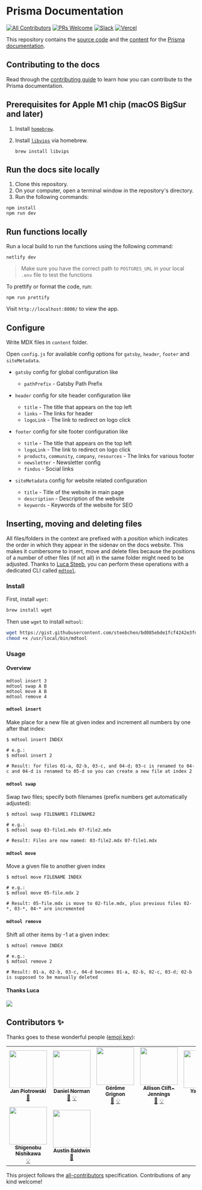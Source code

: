 # Prisma Documentation

<!-- ALL-CONTRIBUTORS-BADGE:START - Do not remove or modify this section -->
[badge-all-contributors]: https://img.shields.io/badge/all_contributors-9-orange.svg?style=flat-square
<!-- ALL-CONTRIBUTORS-BADGE:END -->
<!-- separate setup of badge as reusable component via https://github.com/all-contributors/all-contributors/issues/361#issuecomment-637166066 -->

[![All Contributors][badge-all-contributors]](#contributors-) [![PRs Welcome](https://img.shields.io/badge/PRs-welcome-brightgreen.svg?style=flat-square)](https://github.com/prisma/docs/blob/main/CONTRIBUTING.md) [![Slack](https://img.shields.io/badge/chat-on%20slack-blue.svg?style=flat-square)](https://slack.prisma.io/) [![Vercel](https://vercelbadge.vercel.app/api/prisma/docs)](https://vercel.com/prisma/docs/deployments)

This repository contains the [source code](./src) and the [content](./content) for the [Prisma documentation](https://www.prisma.io/docs/).

## Contributing to the docs

Read through the [contributing guide](CONTRIBUTING.md) to learn how you can contribute to the Prisma documentation.

## Prerequisites for Apple M1 chip (macOS BigSur and later)

1. Install [`homebrew`](https://brew.sh/).
2. Install [`libvips`](https://github.com/libvips/libvips) via homebrew.

   ```
   brew install libvips
   ```

## Run the docs site locally

1. Clone this repository.
2. On your computer, open a terminal window in the repository's directory.
3. Run the following commands:

```
npm install
npm run dev
```

## Run functions locally

Run a local build to run the functions using the following command:

```
netlify dev
```

> Make sure you have the correct path to `POSTGRES_URL` in your local `.env` file to test the functions

To prettify or format the code, run:

```
npm run prettify
```

Visit `http://localhost:8000/` to view the app.

## Configure

Write MDX files in `content` folder.

Open `config.js` for available config options for `gatsby`, `header`, `footer` and `siteMetadata`.

- `gatsby` config for global configuration like

  - `pathPrefix` - Gatsby Path Prefix

- `header` config for site header configuration like

  - `title` - The title that appears on the top left
  - `links` - The links for header
  - `logoLink` - The link to redirect on logo click

- `footer` config for site footer configuration like

  - `title` - The title that appears on the top left
  - `logoLink` - The link to redirect on logo click
  - `products`, `community`, `company`, `resources` - The links for various footer
  - `newsletter` - Newsletter config
  - `findus` - Social links

- `siteMetadata` config for website related configuration
  - `title` - Title of the website in main page
  - `description` - Description of the website
  - `keywords` - Keywords of the website for SEO

## Inserting, moving and deleting files

All files/folders in the context are prefixed with a _position_ which indicates the order in which they appear in the sidenav on the docs website. This makes it cumbersome to insert, move and delete files because the positions of a number of other files (if not all) in the same folder might need to be adjusted. Thanks to [Luca Steeb](https://github.com/steebchen/), you can perform these operations with a dedicated CLI called [`mdtool`](https://gist.githubusercontent.com/steebchen/bd085ebde1fcf4242e3fdd0df4d202a6/raw/c04e3d262eb6a302a9fab98f6428fec9329681e2/mdtool).

### Install

First, install `wget`:

```bash
brew install wget
```

Then use `wget` to install `mdtool`:

```bash
wget https://gist.githubusercontent.com/steebchen/bd085ebde1fcf4242e3fdd0df4d202a6/raw/c04e3d262eb6a302a9fab98f6428fec9329681e2/mdtool -qO /usr/local/bin/mdtool
chmod +x /usr/local/bin/mdtool
```

### Usage

#### Overview

```
mdtool insert 3
mdtool swap A B
mdtool move A B
mdtool remove 4
```

#### `mdtool insert`

Make place for a new file at given index and increment all numbers by one after that index:

```
$ mdtool insert INDEX

# e.g.:
$ mdtool insert 2

# Result: for files 01-a, 02-b, 03-c, and 04-d; 03-c is renamed to 04-c and 04-d is renamed to 05-d so you can create a new file at index 2
```

#### `mdtool swap`

Swap two files; specify both filenames (prefix numbers get automatically adjusted):

```
$ mdtool swap FILENAME1 FILENAME2

# e.g.:
$ mdtool swap 03-file1.mdx 07-file2.mdx

# Result: Files are now named: 03-file2.mdx 07-file1.mdx
```

#### `mdtool move`

Move a given file to another given index

```
$ mdtool move FILENAME INDEX

# e.g.:
$ mdtool move 05-file.mdx 2

# Result: 05-file.mdx is move to 02-file.mdx, plus previous files 02-*, 03-*, 04-* are incremented
```

#### `mdtool remove`

Shift all other items by -1 at a given index:

```
$ mdtool remove INDEX

# e.g.:
$ mdtool remove 2

# Result: 01-a, 02-b, 03-c, 04-d becomes 01-a, 02-b, 02-c, 03-d; 02-b is supposed to be manually deleted
```

#### Thanks Luca

![](https://res.cloudinary.com/prismaio/image/upload/v1628765536/docs/LJ0FGHk_u2jjxv.png)

## Contributors ✨

Thanks goes to these wonderful people ([emoji key](https://allcontributors.org/docs/en/emoji-key)):

<!-- ALL-CONTRIBUTORS-LIST:START - Do not remove or modify this section -->
<!-- prettier-ignore-start -->
<!-- markdownlint-disable -->
<table>
  <tr>
    <td align="center"><a href="https://janpiotrowski.de"><img src="https://avatars.githubusercontent.com/u/183673?v=4?s=100" width="100px;" alt=""/><br /><sub><b>Jan Piotrowski</b></sub></a><br /><a href="https://github.com/prisma/docs/commits?author=janpio" title="Documentation">📖</a></td>
    <td align="center"><a href="https://norman.life"><img src="https://avatars.githubusercontent.com/u/1992255?v=4?s=100" width="100px;" alt=""/><br /><sub><b>Daniel Norman</b></sub></a><br /><a href="https://github.com/prisma/docs/commits?author=2color" title="Documentation">📖</a> <a href="#example-2color" title="Examples">💡</a></td>
    <td align="center"><a href="https://gerome.dev"><img src="https://avatars.githubusercontent.com/u/32737308?v=4?s=100" width="100px;" alt=""/><br /><sub><b>Gérôme Grignon</b></sub></a><br /><a href="https://github.com/prisma/docs/commits?author=geromegrignon" title="Documentation">📖</a> <a href="#example-geromegrignon" title="Examples">💡</a></td>
    <td align="center"><a href="https://github.com/amcjen"><img src="https://avatars.githubusercontent.com/u/175249?v=4?s=100" width="100px;" alt=""/><br /><sub><b>Allison Clift-Jennings</b></sub></a><br /><a href="https://github.com/prisma/docs/commits?author=amcjen" title="Documentation">📖</a> <a href="#example-amcjen" title="Examples">💡</a></td>
    <td align="center"><a href="http://tomhsiao1260.github.io"><img src="https://avatars.githubusercontent.com/u/31985811?v=4?s=100" width="100px;" alt=""/><br /><sub><b>Yao Hsiao</b></sub></a><br /><a href="https://github.com/prisma/docs/commits?author=TomHsiao1260" title="Documentation">📖</a></td>
    <td align="center"><a href="https://www.linkedin.com/in/danielweinmann"><img src="https://avatars.githubusercontent.com/u/204765?v=4?s=100" width="100px;" alt=""/><br /><sub><b>Daniel Weinmann</b></sub></a><br /><a href="https://github.com/prisma/docs/commits?author=danielweinmann" title="Documentation">📖</a></td>
    <td align="center"><a href="https://github.com/rowinbot"><img src="https://avatars.githubusercontent.com/u/18468260?v=4?s=100" width="100px;" alt=""/><br /><sub><b>Rowin Hernández</b></sub></a><br /><a href="https://github.com/prisma/docs/commits?author=rowinbot" title="Documentation">📖</a></td>
  </tr>
  <tr>
    <td align="center"><a href="http://shishi.hatenablog.jp/"><img src="https://avatars.githubusercontent.com/u/341746?v=4?s=100" width="100px;" alt=""/><br /><sub><b>Shigenobu Nishikawa</b></sub></a><br /><a href="#example-shishi" title="Examples">💡</a></td>
    <td align="center"><a href="http://linkedin.com/in/austin-baldwin/"><img src="https://avatars.githubusercontent.com/u/11078749?v=4?s=100" width="100px;" alt=""/><br /><sub><b>Austin Baldwin</b></sub></a><br /><a href="https://github.com/prisma/docs/commits?author=baldyeagle" title="Documentation">📖</a></td>
  </tr>
</table>

<!-- markdownlint-restore -->
<!-- prettier-ignore-end -->

<!-- ALL-CONTRIBUTORS-LIST:END -->

This project follows the [all-contributors](https://github.com/all-contributors/all-contributors) specification. Contributions of any kind welcome!
